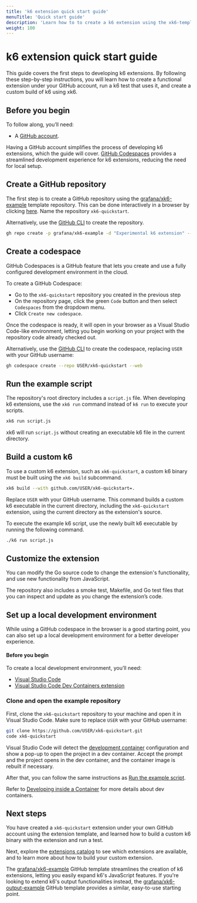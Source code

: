 ```yaml
---
title: 'k6 extension quick start guide'
menuTitle: 'Quick start guide'
description: 'Learn how to to create a k6 extension using the xk6-template GitHub repository and GitHub Codespaces.'
weight: 100
---
```


# k6 extension quick start guide

This guide covers the first steps to developing k6 extensions. By following these step-by-step instructions, you will learn how to create a functional extension under your GitHub account, run a k6 test that uses it, and create a custom build of k6 using xk6.

## Before you begin

To follow along, you’ll need:

- A [GitHub account](https://docs.github.com/en/get-started/start-your-journey/creating-an-account-on-github).

Having a GitHub account simplifies the process of developing k6 extensions, which the guide will cover. [GitHub Codespaces](https://github.com/features/codespaces) provides a streamlined development experience for k6 extensions, reducing the need for local setup.

## Create a GitHub repository

The first step is to create a GitHub repository using the [grafana/xk6-example](https://github.com/grafana/xk6-example) template repository. This can be done interactively in a browser by clicking [here](https://github.com/new?template_name=xk6-example&template_owner=grafana). Name the repository `xk6-quickstart`.

Alternatively, use the [GitHub CLI](https://cli.github.com/) to create the repository.

```bash
gh repo create -p grafana/xk6-example -d "Experimental k6 extension" --public xk6-quickstart
```

## Create a codespace

GitHub Codespaces is a GitHub feature that lets you create and use a fully configured development environment in the cloud.

To create a GitHub Codespace:

- Go to the `xk6-quickstart` repository you created in the previous step
- On the repository page, click the green `Code` button and then select `Codespaces` from the dropdown menu.
- Click `Create new codespace`.

Once the codespace is ready, it will open in your browser as a Visual Studio Code-like environment, letting you begin working on your project with the repository code already checked out.

Alternatively, use the [GitHub CLI](https://cli.github.com/) to create the codespace, replacing `USER` with your GitHub username:

```bash
gh codespace create --repo USER/xk6-quickstart --web
```

## Run the example script

The repository's root directory includes a `script.js` file. When developing k6 extensions, use the `xk6 run` command instead of `k6 run` to execute your scripts.

```bash
xk6 run script.js
```

xk6 will run `script.js` without creating an executable k6 file in the current directory.

## Build a custom k6

To use a custom k6 extension, such as `xk6-quickstart`, a custom k6 binary must be built using the `xk6 build` subcommand.

```bash
xk6 build --with github.com/USER/xk6-quickstart=.
```

Replace `USER` with your GitHub username. This command builds a custom k6 executable in the current directory, including the `xk6-quickstart` extension, using the current directory as the extension's source.

To execute the example k6 script, use the newly built k6 executable by running the following command.

```bash
./k6 run script.js
```

## Customize the extension

You can modify the Go source code to change the extension's functionality, and use new functionality from JavaScript.

The repository also includes a smoke test, Makefile, and Go test files that you can inspect and update as you change the extension’s code.

## Set up a local development environment

While using a GitHub codespace in the browser is a good starting point, you can also set up a local development environment for a better developer experience.

#### Before you begin

To create a local development environment, you’ll need:

- [Visual Studio Code](https://code.visualstudio.com/)
- [Visual Studio Code Dev Containers extension](https://marketplace.visualstudio.com/items?itemName=ms-vscode-remote.remote-containers)

### Clone and open the example repository

First, clone the `xk6-quickstart` repository to your machine and open it in Visual Studio Code. Make sure to replace `USER` with your GitHub username:

```bash
git clone https://github.com/USER/xk6-quickstart.git
code xk6-quickstart
```

Visual Studio Code will detect the [development container](https://containers.dev/) configuration and show a pop-up to open the project in a dev container. Accept the prompt and the project opens in the dev container, and the container image is rebuilt if necessary.

After that, you can follow the same instructions as [Run the example script](#run-the-example-script).

Refer to [Developing inside a Container](https://code.visualstudio.com/docs/devcontainers/containers) for more details about dev containers.

## Next steps

You have created a `xk6-quickstart` extension under your own GitHub account using the extension template, and learned how to build a custom k6 binary with the extension and run a test.

Next, explore the [extensions catalog](https://grafana.com/docs/k6/latest/extensions/explore/) to see which extensions are available, and to learn more about how to build your custom extension.

The [grafana/xk6-example](https://github.com/grafana/xk6-example) GitHub template streamlines the creation of k6 extensions, letting you easily expand k6's JavaScript features. If you're looking to extend k6's output functionalities instead, the [grafana/xk6-output-example](https://github.com/grafana/xk6-output-example) GitHub template provides a similar, easy-to-use starting point.
